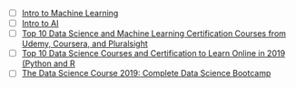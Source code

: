 * [ ] [Intro to Machine Learning](https://www.udacity.com/course/intro-to-machine-learning--ud120)
* [ ] [Intro to AI](https://www.udacity.com/course/intro-to-artificial-intelligence--cs271)
* [ ] [Top 10 Data Science and Machine Learning Certification Courses from Udemy, Coursera, and Pluralsight](https://www.java67.com/2018/10/top-10-data-science-and-machine-learning-courses.html)
* [ ] [Top 10 Data Science Courses and Certification to Learn Online in 2019 (Python and R](https://javarevisited.blogspot.com/2018/10/data-science-and-machine-learning-courses-using-python-and-R-programming.html)
* [ ] [The Data Science Course 2019: Complete Data Science Bootcamp](https://www.udemy.com/course/the-data-science-course-complete-data-science-bootcamp/)
